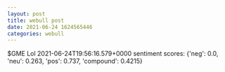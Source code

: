 ```yaml
--- 
layout: post 
title: webull post 
date: 2021-06-24 1624565446 
categories: webull 
--- 
```

$GME  Lol	2021-06-24T19:56:16.579+0000
sentiment scores: {'neg': 0.0, 'neu': 0.263, 'pos': 0.737, 'compound': 0.4215}